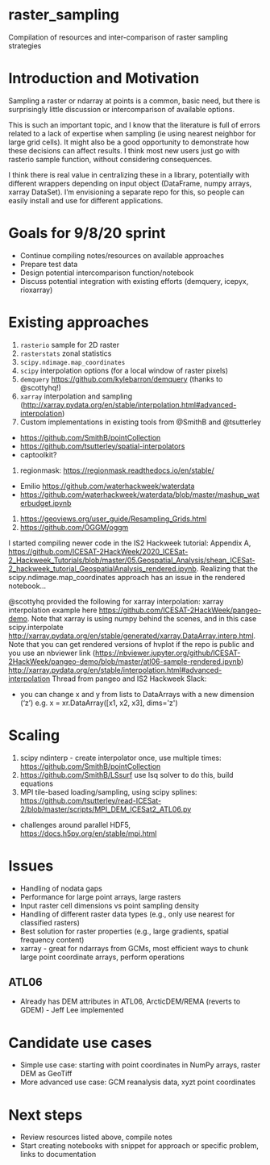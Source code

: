 # raster_sampling
Compilation of resources and inter-comparison of raster sampling strategies

# Introduction and Motivation
Sampling a raster or ndarray at points is a common, basic need, but there is surprisingly little discussion or intercomparison of available options.

This is such an important topic, and I know that the literature is full of errors related to a lack of expertise when sampling (ie using nearest neighbor for large grid cells).  It might also be a good opportunity to demonstrate how these decisions can affect results.  I think most new users just go with rasterio sample function, without considering consequences.

I think there is real value in centralizing these in a library, potentially with different wrappers depending on input object (DataFrame, numpy arrays, xarray DataSet).  I’m envisioning a separate repo for this, so people can easily install and use for different applications.

# Goals for 9/8/20 sprint
* Continue compiling notes/resources on available approaches
* Prepare test data
* Design potential intercomparison function/notebook
* Discuss potential integration with existing efforts (demquery, icepyx, rioxarray)

# Existing approaches
1. `rasterio` sample for 2D raster
1. `rasterstats` zonal statistics
1. `scipy.ndimage.map_coordinates`
1. `scipy` interpolation options (for a local window of raster pixels)
1. `demquery` https://github.com/kylebarron/demquery (thanks to @scottyhq!)
1. `xarray` interpolation and sampling (http://xarray.pydata.org/en/stable/interpolation.html#advanced-interpolation)
1. Custom implementations in existing tools from @SmithB and @tsutterley
  * https://github.com/SmithB/pointCollection
  * https://github.com/tsutterley/spatial-interpolators
  * captoolkit?
1. regionmask: https://regionmask.readthedocs.io/en/stable/
 * Emilio https://github.com/waterhackweek/waterdata
 * https://github.com/waterhackweek/waterdata/blob/master/mashup_waterbudget.ipynb
1. https://geoviews.org/user_guide/Resampling_Grids.html
1. https://github.com/OGGM/oggm

I started compiling newer code in the IS2 Hackweek tutorial: Appendix A, https://github.com/ICESAT-2HackWeek/2020_ICESat-2_Hackweek_Tutorials/blob/master/05.Geospatial_Analysis/shean_ICESat-2_hackweek_tutorial_GeospatialAnalysis_rendered.ipynb.  Realizing that the scipy.ndimage.map_coordinates approach has an issue in the rendered notebook…

@scottyhq provided the following for xarray interpolation:
xarray interpolation example here https://github.com/ICESAT-2HackWeek/pangeo-demo. Note that xarray is using numpy behind the scenes, and in this case scipy.interpolate http://xarray.pydata.org/en/stable/generated/xarray.DataArray.interp.html. Note that you can get rendered versions of hvplot if the repo is public and you use an nbviewer link (https://nbviewer.jupyter.org/github/ICESAT-2HackWeek/pangeo-demo/blob/master/atl06-sample-rendered.ipynb)
http://xarray.pydata.org/en/stable/interpolation.html#advanced-interpolation
Thread from pangeo and IS2 Hackweek Slack:
* you can change x and y from lists to DataArrays with a new dimension (‘z’) e.g.  x = xr.DataArray([x1, x2, x3], dims='z')

# Scaling
1. scipy ndinterp - create interpolator once, use multiple times: https://github.com/SmithB/pointCollection
1. https://github.com/SmithB/LSsurf use lsq solver to do this, build equations
1. MPI tile-based loading/sampling, using scipy splines: https://github.com/tsutterley/read-ICESat-2/blob/master/scripts/MPI_DEM_ICESat2_ATL06.py
 * challenges around parallel HDF5, https://docs.h5py.org/en/stable/mpi.html

# Issues
* Handling of nodata gaps
* Performance for large point arrays, large rasters
* Input raster cell dimensions vs point sampling density
* Handling of different raster data types (e.g., only use nearest for classified rasters)
* Best solution for raster properties (e.g., large gradients, spatial frequency content)
* xarray - great for ndarrays from GCMs, most efficient ways to chunk large point coordinate arrays, perform operations

## ATL06
* Already has DEM attributes in ATL06, ArcticDEM/REMA (reverts to GDEM) - Jeff Lee implemented

# Candidate use cases
* Simple use case: starting with point coordinates in NumPy arrays, raster DEM as GeoTiff
* More advanced use case: GCM reanalysis data, xyzt point coordinates

# Next steps
* Review resources listed above, compile notes
* Start creating notebooks with snippet for approach or specific problem, links to documentation
